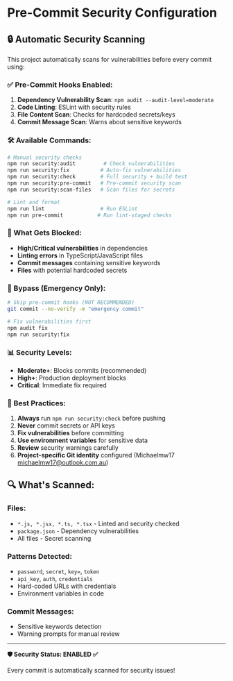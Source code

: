 # Pre-Commit Security Configuration
## 🔒 Automatic Security Scanning

This project automatically scans for vulnerabilities before every commit using:

### ✅ Pre-Commit Hooks Enabled:

1. **Dependency Vulnerability Scan**: `npm audit --audit-level=moderate`
2. **Code Linting**: ESLint with security rules
3. **File Content Scan**: Checks for hardcoded secrets/keys
4. **Commit Message Scan**: Warns about sensitive keywords

### 🛠️ Available Commands:

```bash
# Manual security checks
npm run security:audit         # Check vulnerabilities
npm run security:fix          # Auto-fix vulnerabilities  
npm run security:check        # Full security + build test
npm run security:pre-commit   # Pre-commit security scan
npm run security:scan-files   # Scan files for secrets

# Lint and format
npm run lint                  # Run ESLint
npm run pre-commit           # Run lint-staged checks
```

### 🚫 What Gets Blocked:

- **High/Critical vulnerabilities** in dependencies
- **Linting errors** in TypeScript/JavaScript files
- **Commit messages** containing sensitive keywords
- **Files** with potential hardcoded secrets

### 🔧 Bypass (Emergency Only):

```bash
# Skip pre-commit hooks (NOT RECOMMENDED)
git commit --no-verify -m "emergency commit"

# Fix vulnerabilities first
npm audit fix
npm run security:fix
```

### 📊 Security Levels:

- **Moderate+**: Blocks commits (recommended)
- **High+**: Production deployment blocks
- **Critical**: Immediate fix required

### 🎯 Best Practices:

1. **Always** run `npm run security:check` before pushing
2. **Never** commit secrets or API keys
3. **Fix vulnerabilities** before committing
4. **Use environment variables** for sensitive data
5. **Review** security warnings carefully
6. **Project-specific Git identity** configured (Michaelmw17 <michaelmw17@outlook.com.au>)

## 🔍 What's Scanned:

### Files:
- `*.js, *.jsx, *.ts, *.tsx` - Linted and security checked
- `package.json` - Dependency vulnerabilities
- All files - Secret scanning

### Patterns Detected:
- `password`, `secret`, `key=`, `token`
- `api_key`, `auth`, `credentials`
- Hard-coded URLs with credentials
- Environment variables in code

### Commit Messages:
- Sensitive keywords detection
- Warning prompts for manual review

---

**🛡️ Security Status: ENABLED ✅**

Every commit is automatically scanned for security issues!